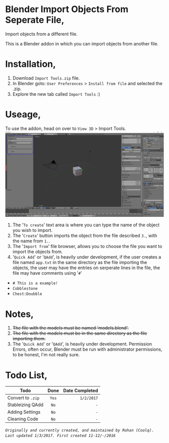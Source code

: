 # Blender Import Objects From Seperate File,
Import objects from a different file.

This is a Blender addon in which you can import objects from another file.

# Installation,
1. Download `Import Tools.zip` file.
2. In Blender goto: `User Preferences` > `Install from file` and selected the .zip.
3. Explore the new tab called `Import Tools` :)

# Useage,
To use the addon, head on over to `View 3D` > Import Tools.  
<img src="https://github.com/coolq1000/Blender-Import-Objects-From-Seperate-File/blob/master/Resources/Frame%201.PNG?raw=true" width="600"/>

1. The '`To create`' text area is where you can type the name of the object you wish to import.
2. The '`Create`' button imports the object from the file described `3.`, with the name from `1.`.
3. The '`Import from`' file browser, allows you to choose the file you want to import the objects from.
4. '`Quick Add`' or '`QAdd`', is heavily under development, if the user creates a file named `app.txt` in the same directory as the file importing the objects, the user may have the entries on serperate lines in the file, the file may have comments using '`#`'

* `# This is a example!  `
* `Cobblestone  `
* `Chest:Doubble  `

# Notes,
1. ~~The file with the models must be named 'models.blend'.~~
2. ~~The file with the models must be in the same directory as the file importing them.~~
3. The '`Quick Add`' or '`QAdd`', is heavily under development. Permission Errors, often occur, Blender must be run with administrator permissions, to be honest, I'm not really sure.

# Todo List,
| Todo             | Done          | Date Completed  |
| ---------------- |:-------------:| ---------------:|
| Convert to `.zip`|         `Yes` |       `1/2/2017`|
| Stableizing QAdd |          `No` |             `-` |
| Adding Settings  |          `No` |             `-` |
| Cleaning Code    |          `No` |             `-` |  

*`Originally and currently created, and maintained by Rohan (Coolq).`*  
*`Last updated 1/3/2017. First created 11-12/-/2016`*
